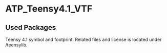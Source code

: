 # ATP_Teensy4.1_VTF

## Used Packages
Teensy 4.1 symbol and footprint. Related files and license is located under /teensylib.

